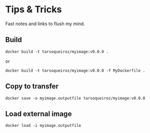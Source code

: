 # Tips & Tricks
Fast notes and links to flush my mind.

## Build

```
docker build -t tarsoqueiroz/myimage:v0.0.0 .  
```

or

```
docker build -t tarsoqueiroz/myimage:v0.0.0 -f MyDockerfile .  
```

 ## Copy to transfer
 
```
docker save -o myimage.outputfile tarsoqueiroz/myimage:v0.0.0
```

## Load external image

```
docker load -i myimage.outputfile
```

